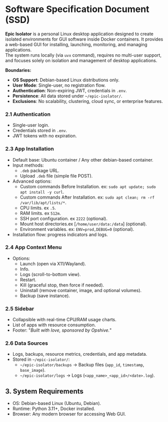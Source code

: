 # Software Specification Document (SSD) 
**Epic Isolator** is a personal Linux desktop application designed to create isolated environments for GUI software inside Docker containers. It provides a web-based GUI for installing, launching, monitoring, and managing applications.  
The system runs locally (via `uvx` command), requires no multi-user support, and focuses solely on isolation and management of desktop applications.

**Boundaries:**
* **OS Support**: Debian-based Linux distributions only.
* **User Mode**: Single-user, no registration flow.
* **Authentication**: Non-expiring JWT, credentials in `.env`.
* **Persistence**: All data stored under `~/epic-isolator/`.
* **Exclusions**: No scalability, clustering, cloud sync, or enterprise features.

### 2.1 Authentication
* Single-user login.
* Credentials stored in `.env`.
* JWT tokens with no expiration.

### 2.3 App Installation
* Default base: Ubuntu container / Any other debian-based container.
* Input methods:
  * `.deb` package URL.
  * Upload `.deb` file (simple file POST).
* Advanced options:
  * Custom commands Before Installation. ex: `sudo apt update; sudo apt install -y curl`.
  * Custom commands After Installation. ex: `sudo apt clean; rm -rf /var/lib/apt/lists/*`.
  * CPU limits. ex ``.5``.
  * RAM limits. ex `512m`.
  * SSH port configuration. ex `2222` (optional).
  * Mount host directories.ex [`/home/user/data:/data`] (optional).
  * Environment variables. ex: `ENV=prod,DEBUG=0` (optional).
* Installation flow: progress indicators and logs.

### 2.4 App Context Menu
* Options:
  * Launch (open via X11/Wayland).
  * Info.
  * Logs (scroll-to-bottom view).
  * Restart.
  * Kill (graceful stop, then force if needed).
  * Uninstall (remove container, image, and optional volumes).
  * Backup (save instance).

### 2.5 Sidebar
* Collapsible with real-time CPU/RAM usage charts.
* List of apps with resource consumption.
* Footer: "_Built with love, sponsored by Opshive._"

### 2.6 Data Sources
* Logs, backups, resource metrics, credentials, and app metadata.
* Stored in `~/epic-isolator/`:
  * `~/epic-isolator/backups` → Backup files (`app_id`, `timestamp`, `base_image`).
  * `~/epic-isolator/logs` → Logs (`<app_name>_<app_id>/<date>.log`).

## 3. System Requirements

* OS: Debian-based Linux (Ubuntu, Debian).
* Runtime: Python 3.11+, Docker installed.
* Browser: Any modern browser for accessing Web GUI.
